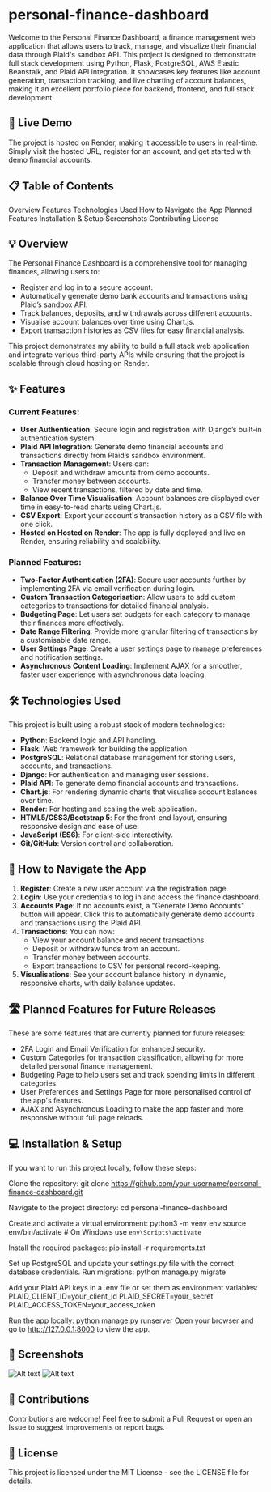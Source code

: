 # personal-finance-dashboard
Welcome to the Personal Finance Dashboard, a finance management web application that allows users to track, manage, and visualize their financial data through Plaid's sandbox API. This project is designed to demonstrate full stack development using Python, Flask, PostgreSQL, AWS Elastic Beanstalk, and Plaid API integration. It showcases key features like account generation, transaction tracking, and live charting of account balances, making it an excellent portfolio piece for backend, frontend, and full stack development.

## 🚀 Live Demo
The project is hosted on Render, making it accessible to users in real-time. Simply visit the hosted URL, register for an account, and get started with demo financial accounts.

## 📋 Table of Contents
Overview
Features
Technologies Used
How to Navigate the App
Planned Features
Installation & Setup
Screenshots
Contributing
License
## 💡 Overview
The Personal Finance Dashboard is a comprehensive tool for managing finances, allowing users to:

- Register and log in to a secure account.
- Automatically generate demo bank accounts and transactions using Plaid’s sandbox API.
- Track balances, deposits, and withdrawals across different accounts.
- Visualise account balances over time using Chart.js.
- Export transaction histories as CSV files for easy financial analysis.

This project demonstrates my ability to build a full stack web application and integrate various third-party APIs while ensuring that the project is scalable through cloud hosting on Render.

## ✨ Features
### Current Features:
- **User Authentication**: Secure login and registration with Django’s built-in authentication system.
- **Plaid API Integration**: Generate demo financial accounts and transactions directly from Plaid’s sandbox environment.
- **Transaction Management**: Users can:
  - Deposit and withdraw amounts from demo accounts.
  - Transfer money between accounts.
  - View recent transactions, filtered by date and time.
- **Balance Over Time Visualisation**: Account balances are displayed over time in easy-to-read charts using Chart.js.
- **CSV Export**: Export your account's transaction history as a CSV file with one click.
- **Hosted on Hosted on Render**: The app is fully deployed and live on Render, ensuring reliability and scalability.

### Planned Features:
- **Two-Factor Authentication (2FA)**: Secure user accounts further by implementing 2FA via email verification during login.
- **Custom Transaction Categorisation**: Allow users to add custom categories to transactions for detailed financial analysis.
- **Budgeting Page**: Let users set budgets for each category to manage their finances more effectively.
- **Date Range Filtering**: Provide more granular filtering of transactions by a customisable date range.
- **User Settings Page**: Create a user settings page to manage preferences and notification settings.
- **Asynchronous Content Loading**: Implement AJAX for a smoother, faster user experience with asynchronous data loading.

## 🛠 Technologies Used
This project is built using a robust stack of modern technologies:

- **Python**: Backend logic and API handling.
- **Flask**: Web framework for building the application.
- **PostgreSQL**: Relational database management for storing users, accounts, and transactions.
- **Django**: For authentication and managing user sessions.
- **Plaid API**: To generate demo financial accounts and transactions.
- **Chart.js**: For rendering dynamic charts that visualise account balances over time.
- **Render**: For hosting and scaling the web application.
- **HTML5/CSS3/Bootstrap 5**: For the front-end layout, ensuring responsive design and ease of use.
- **JavaScript (ES6)**: For client-side interactivity.
- **Git/GitHub**: Version control and collaboration.

## 🧭 How to Navigate the App
1. **Register**: Create a new user account via the registration page.
2. **Login**: Use your credentials to log in and access the finance dashboard.
3. **Accounts Page**: If no accounts exist, a "Generate Demo Accounts" button will appear. Click this to automatically generate demo accounts and transactions using the Plaid API.
4. **Transactions**: You can now:
   - View your account balance and recent transactions.
   - Deposit or withdraw funds from an account.
   - Transfer money between accounts.
   - Export transactions to CSV for personal record-keeping.
5. **Visualisations**: See your account balance history in dynamic, responsive charts, with daily balance updates.

## 🛣 Planned Features for Future Releases
These are some features that are currently planned for future releases:

- 2FA Login and Email Verification for enhanced security.
- Custom Categories for transaction classification, allowing for more detailed personal finance management.
- Budgeting Page to help users set and track spending limits in different categories.
- User Preferences and Settings Page for more personalised control of the app's features.
- AJAX and Asynchronous Loading to make the app faster and more responsive without full page reloads.

## 💻 Installation & Setup
If you want to run this project locally, follow these steps:

Clone the repository:
git clone https://github.com/your-username/personal-finance-dashboard.git

Navigate to the project directory:
cd personal-finance-dashboard

Create and activate a virtual environment:
python3 -m venv env
source env/bin/activate  # On Windows use `env\Scripts\activate`

Install the required packages:
pip install -r requirements.txt

Set up PostgreSQL and update your settings.py file with the correct database credentials.
Run migrations:
python manage.py migrate

Add your Plaid API keys in a .env file or set them as environment variables:
PLAID_CLIENT_ID=your_client_id
PLAID_SECRET=your_secret
PLAID_ACCESS_TOKEN=your_access_token

Run the app locally:
python manage.py runserver
Open your browser and go to http://127.0.0.1:8000 to view the app.

## 📸 Screenshots
![Alt text](https://i.imgur.com/f5iVjav.png "Homepage")
![Alt text](https://i.imgur.com/wCFVBqD.png "Accounts Page")


## 🤝 Contributions
Contributions are welcome! Feel free to submit a Pull Request or open an Issue to suggest improvements or report bugs.

## 📄 License
This project is licensed under the MIT License - see the LICENSE file for details.
